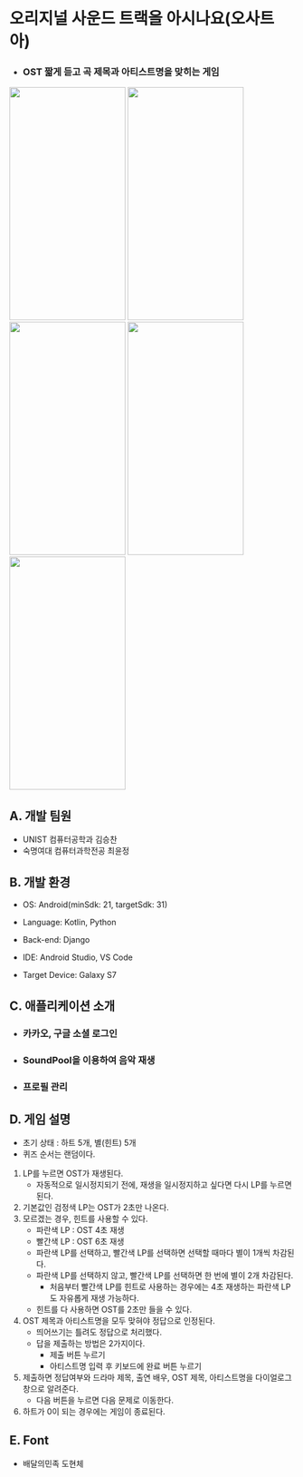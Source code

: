 # 오리지널 사운드 트랙을 아시나요(오사트아)
+ ### OST 짧게 듣고 곡 제목과 아티스트명을 맞히는 게임

<img src="https://user-images.githubusercontent.com/49242646/148938862-4d3eb6b1-3832-4d88-b704-d5240cc6984f.jpg" width="205" height="411"/>
<img src="https://user-images.githubusercontent.com/49242646/148938889-33ec18a0-1cbd-4f5a-a902-4b9f7d5b695f.jpg" width="205" height="411"/>
<img src="https://user-images.githubusercontent.com/49242646/148938912-937ac36f-8ace-4d96-b567-3555a8a07fb9.jpg" width="205" height="411"/>
<img src="https://user-images.githubusercontent.com/49242646/148938937-3fb03a6c-2b7f-4dcd-9053-04720f927291.jpg" width="205" height="411"/>
<img src="https://user-images.githubusercontent.com/49242646/148938944-9712ad47-0f3e-4123-a284-8f6c13d4b242.jpg" width="205" height="411"/>

## A. 개발 팀원  
- UNIST 컴퓨터공학과 김승찬
- 숙명여대 컴퓨터과학전공 최윤정

## B. 개발 환경
- OS: Android(minSdk: 21, targetSdk: 31)
- Language: Kotlin, Python
- Back-end: Django
- IDE: Android Studio, VS Code

- Target Device: Galaxy S7

## C. 애플리케이션 소개
  +  ### 카카오, 구글 소셜 로그인
  +  ### SoundPool을 이용하여 음악 재생
  +  ### 프로필 관리

## D. 게임 설명
  + 초기 상태 : 하트 5개, 별(힌트) 5개
  + 퀴즈 순서는 랜덤이다.
  1. LP를 누르면 OST가 재생된다.
      + 자동적으로 일시정지되기 전에, 재생을 일시정지하고 싶다면 다시 LP를 누르면 된다.       
  2. 기본값인 검정색 LP는 OST가 2초만 나온다.
  3. 모르겠는 경우, 힌트를 사용할 수 있다.      
      + 파란색 LP : OST 4초 재생
      + 빨간색 LP : OST 6초 재생
      + 파란색 LP를 선택하고, 빨간색 LP를 선택하면 선택할 때마다 별이 1개씩 차감된다.
      + 파란색 LP를 선택하지 않고, 빨간색 LP를 선택하면 한 번에 별이 2개 차감된다.
        + 처음부터 빨간색 LP를 힌트로 사용하는 경우에는 4초 재생하는 파란색 LP도 자유롭게 재생 가능하다.
      + 힌트를 다 사용하면 OST를 2초만 들을 수 있다.
  4. OST 제목과 아티스트명을 모두 맞혀야 정답으로 인정된다.
      + 띄어쓰기는 틀려도 정답으로 처리했다.
      + 답을 제출하는 방법은 2가지이다.
        + 제출 버튼 누르기
        + 아티스트명 입력 후 키보드에 완료 버튼 누르기
  5. 제출하면 정답여부와 드라마 제목, 출연 배우, OST 제목, 아티스트명을 다이얼로그 창으로 알려준다.
      + 다음 버튼을 누르면 다음 문제로 이동한다.
  6. 하트가 0이 되는 경우에는 게임이 종료된다.

## E. Font  
  + 배달의민족 도현체
